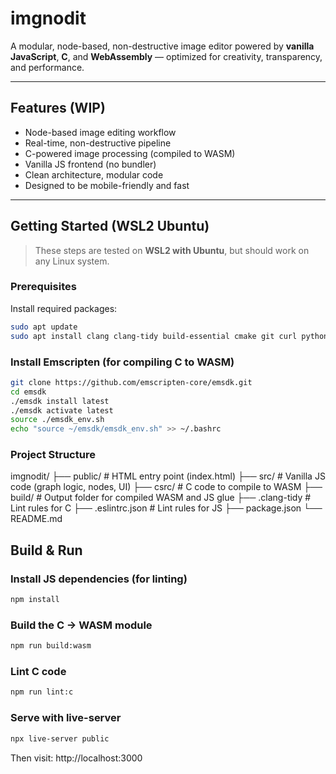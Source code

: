 # imgnodit
A modular, node-based, non-destructive image editor powered by **vanilla JavaScript**, **C**, and **WebAssembly** — optimized for creativity, transparency, and performance.

---

## Features (WIP)
- Node-based image editing workflow
- Real-time, non-destructive pipeline
- C-powered image processing (compiled to WASM)
- Vanilla JS frontend (no bundler)
- Clean architecture, modular code
- Designed to be mobile-friendly and fast

---

## Getting Started (WSL2 Ubuntu)

> These steps are tested on **WSL2 with Ubuntu**, but should work on any Linux system.

### Prerequisites

Install required packages:

```bash
sudo apt update
sudo apt install clang clang-tidy build-essential cmake git curl python3
```

### Install Emscripten (for compiling C to WASM)

```bash
git clone https://github.com/emscripten-core/emsdk.git
cd emsdk
./emsdk install latest
./emsdk activate latest
source ./emsdk_env.sh
echo "source ~/emsdk/emsdk_env.sh" >> ~/.bashrc
```

### Project Structure

imgnodit/
├── public/         # HTML entry point (index.html)
├── src/            # Vanilla JS code (graph logic, nodes, UI)
├── csrc/           # C code to compile to WASM
├── build/          # Output folder for compiled WASM and JS glue
├── .clang-tidy     # Lint rules for C
├── .eslintrc.json  # Lint rules for JS
├── package.json
└── README.md

## Build & Run

### Install JS dependencies (for linting)

```bash
npm install
```

### Build the C → WASM module

```bash
npm run build:wasm
```

### Lint C code

```bash
npm run lint:c
```

### Serve with live-server

```bash
npx live-server public
```

Then visit: http://localhost:3000

### 